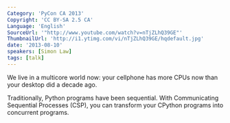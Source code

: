 ```yaml
---
Category: 'PyCon CA 2013'
Copyright: 'CC BY-SA 2.5 CA'
Language: 'English'
SourceUrl: '"http://www.youtube.com/watch?v=nTjZLhQ39GE"'
ThumbnailUrl: 'http://i1.ytimg.com/vi/nTjZLhQ39GE/hqdefault.jpg'
date: '2013-08-10'
speakers: [Simon Law]
tags: [talk]
---
```

We live in a multicore world now: your cellphone has more CPUs now than your desktop did a decade ago.

Traditionally, Python programs have been sequential. With  Communicating Sequential Processes (CSP), you can transform your CPython programs into concurrent programs.